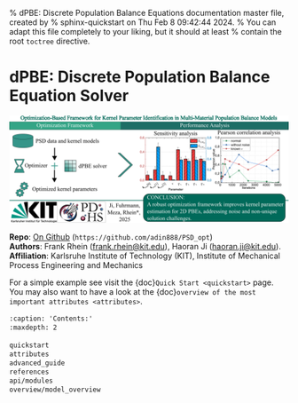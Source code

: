 % dPBE: Discrete Population Balance Equations documentation master file, created by
% sphinx-quickstart on Thu Feb  8 09:42:44 2024.
% You can adapt this file completely to your liking, but it should at least
% contain the root `toctree` directive.

# dPBE: Discrete Population Balance Equation Solver

![Logo](bild/logo_dpbe.png)

**Repo**: [On Github](https://github.com/adin888/PSD_opt)  (``https://github.com/adin888/PSD_opt``) \
**Authors**: Frank Rhein ([frank.rhein@kit.edu](mailto:frank.rhein@kit.edu)), Haoran Ji ([haoran.ji@kit.edu](mailto:haoran.ji@kit.edu)). \
**Affiliation**: Karlsruhe Institute of Technology (KIT), Institute of Mechanical Process Engineering and Mechanics

For a simple example see visit the {doc}`Quick Start <quickstart>` page. \
You may also want to have a look at the {doc}`overview of the most important attributes <attributes>`.

```{toctree}
:caption: 'Contents:'
:maxdepth: 2

quickstart
attributes
advanced_guide
references
api/modules
overview/model_overview
```

<!-- # Indices and tables

- {ref}`genindex`
- {ref}`modindex`
- {ref}`search` -->
